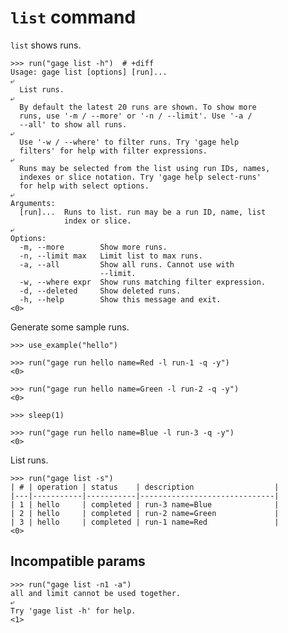 # `list` command

`list` shows runs.

    >>> run("gage list -h")  # +diff
    Usage: gage list [options] [run]...
    ⤶
      List runs.
    ⤶
      By default the latest 20 runs are shown. To show more
      runs, use '-m / --more' or '-n / --limit'. Use '-a /
      --all' to show all runs.
    ⤶
      Use '-w / --where' to filter runs. Try 'gage help
      filters' for help with filter expressions.
    ⤶
      Runs may be selected from the list using run IDs, names,
      indexes or slice notation. Try 'gage help select-runs'
      for help with select options.
    ⤶
    Arguments:
      [run]...  Runs to list. run may be a run ID, name, list
                index or slice.
    ⤶
    Options:
      -m, --more        Show more runs.
      -n, --limit max   Limit list to max runs.
      -a, --all         Show all runs. Cannot use with
                        --limit.
      -w, --where expr  Show runs matching filter expression.
      -d, --deleted     Show deleted runs.
      -h, --help        Show this message and exit.
    <0>

Generate some sample runs.

    >>> use_example("hello")

    >>> run("gage run hello name=Red -l run-1 -q -y")
    <0>

    >>> run("gage run hello name=Green -l run-2 -q -y")
    <0>

    >>> sleep(1)

    >>> run("gage run hello name=Blue -l run-3 -q -y")
    <0>

List runs.

    >>> run("gage list -s")
    | # | operation | status    | description                  |
    |---|-----------|-----------|------------------------------|
    | 1 | hello     | completed | run-3 name=Blue              |
    | 2 | hello     | completed | run-2 name=Green             |
    | 3 | hello     | completed | run-1 name=Red               |
    <0>

## Incompatible params

    >>> run("gage list -n1 -a")
    all and limit cannot be used together.
    ⤶
    Try 'gage list -h' for help.
    <1>
